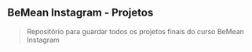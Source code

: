 ## BeMean Instagram - Projetos
> Repositório para guardar todos os projetos finais do curso BeMean Instagram
